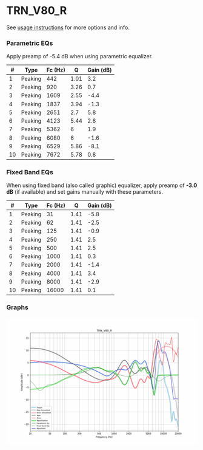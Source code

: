 # TRN_V80_R
See [usage instructions](https://github.com/jaakkopasanen/AutoEq#usage) for more options and info.

### Parametric EQs
Apply preamp of -5.4 dB when using parametric equalizer.

|   # | Type    |   Fc (Hz) |    Q |   Gain (dB) |
|-----|---------|-----------|------|-------------|
|   1 | Peaking |       442 | 1.01 |         3.2 |
|   2 | Peaking |       920 | 3.26 |         0.7 |
|   3 | Peaking |      1609 | 2.55 |        -4.4 |
|   4 | Peaking |      1837 | 3.94 |        -1.3 |
|   5 | Peaking |      2651 | 2.7  |         5.8 |
|   6 | Peaking |      4123 | 5.44 |         2.6 |
|   7 | Peaking |      5362 | 6    |         1.9 |
|   8 | Peaking |      6080 | 6    |        -1.6 |
|   9 | Peaking |      6529 | 5.86 |        -8.1 |
|  10 | Peaking |      7672 | 5.78 |         0.8 |

### Fixed Band EQs
When using fixed band (also called graphic) equalizer, apply preamp of **-3.0 dB** (if available) and set gains manually with these parameters.

|   # | Type    |   Fc (Hz) |    Q |   Gain (dB) |
|-----|---------|-----------|------|-------------|
|   1 | Peaking |        31 | 1.41 |        -5.8 |
|   2 | Peaking |        62 | 1.41 |        -2.5 |
|   3 | Peaking |       125 | 1.41 |        -0.9 |
|   4 | Peaking |       250 | 1.41 |         2.5 |
|   5 | Peaking |       500 | 1.41 |         2.5 |
|   6 | Peaking |      1000 | 1.41 |         0.3 |
|   7 | Peaking |      2000 | 1.41 |        -1.4 |
|   8 | Peaking |      4000 | 1.41 |         3.4 |
|   9 | Peaking |      8000 | 1.41 |        -2.9 |
|  10 | Peaking |     16000 | 1.41 |         0.1 |

### Graphs
![](./TRN_V80_R.png)
